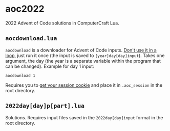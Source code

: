 # aoc2022
2022 Advent of Code solutions in ComputerCraft Lua.

## `aocdownload.lua`

`aocdownload` is a downloader for Advent of Code inputs. [Don't use it in a loop](), just run it once (the input is saved to `[year]day[day]input`). Takes one argument, the day (the year is a separate variable within the program that can be changed). Example for day 1 input:

```
aocdownload 1
```

Requires you to [get your session cookie](https://www.reddit.com/r/adventofcode/comments/a2vonl/how_to_download_inputs_with_a_script/) and place it in `.aoc_session` in the root directory.

## `2022day[day]p[part].lua`

Solutions. Requires input files saved in the `2022day[day]input` format in the root directory.
